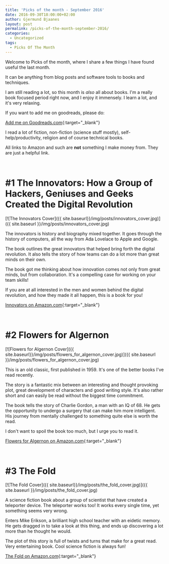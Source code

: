 ```yaml
---
title: 'Picks of the month - September 2016'
date: 2016-09-30T18:00:00+02:00
author: Gjermund Bjaanes
layout: post
permalink: /picks-of-the-month-september-2016/
categories:
  - Uncategorized
tags:
  - Picks Of The Month
---
```

Welcome to Picks of the month, where I share a few things I have found useful the last month.

It can be anything from blog posts and software tools to books and techniques.

<!--more-->

I am still reading a lot, so this month is *also* all about books. I'm a really book focused period right now, and I enjoy it immensely. I learn a lot, and it's very relaxing. 

If you want to add me on goodreads, please do:

[Add me on Goodreads.com](https://www.goodreads.com/friend/i?i=LTM1Njg4OTU3MjE6NDE5){:target="_blank"}

I read a lot of fiction, non-fiction (science stuff mostly), self-help/productivity, religion and of course technical books.


All links to Amazon and such are **not** something I make money from. They are just a helpful link.

&nbsp;

# #1 The Innovators: How a Group of Hackers, Geniuses and Geeks Created the Digital Revolution

[![The Innovators Cover]({{ site.baseurl}}/img/posts/innovators_cover.jpg)]({{ site.baseurl }}/img/posts/innovators_cover.jpg)

The innovators is history and biography mixed together. It goes through the history of computers, all the way from Ada Lovelace to Apple and Google.

The book outlines the great innovators that helped bring forth the digital revolution. 
It also tells the story of how teams can do a lot more than great minds on their own. 

The book got me thinking about how innovation comes not only from great minds, but from collaboration.
It's a compelling case for working on your team skills!
 
If you are at all interested in the men and women behind the digital revolution, and how they made it all happen, this is a book for you!

[Innovators on Amazon.com](https://www.amazon.com/Innovators-Hackers-Geniuses-Created-Revolution/dp/147670869X){:target="_blank"}

&nbsp;

# #2 Flowers for Algernon

[![Flowers for Algernon Cover]({{ site.baseurl}}/img/posts/flowers_for_algernon_cover.jpg)]({{ site.baseurl }}/img/posts/flowers_for_algernon_cover.jpg)

This is an old classic, first published in 1959. It's one of the better books I've read recently.

The story is a fantastic mix between an interesting and thought provoking plot, great development of characters and good writing style. 
It's also rather short and can easily be read without the biggest time commitment.

The book tells the story of Charlie Gordon, a man with an IQ of 68. 
He gets the opportunity to undergo a surgery that can make him more intelligent. His journey from mentally challenged to something quite else is worth the read.

I don't want to spoil the book too much, but I urge you to read it.

[Flowers for Algernon on Amazon.com](https://www.amazon.com/Flowers-Algernon-Daniel-Keyes/dp/0156030306){:target="_blank"}

&nbsp;

# #3 The Fold

[![The Fold Cover]({{ site.baseurl}}/img/posts/the_fold_cover.jpg)]({{ site.baseurl }}/img/posts/the_fold_cover.jpg)

A science fiction book about a group of scientist that have created a teleporter device. 
The teleporter works too! It works every single time, yet something seems very wrong.

Enters Mike Erikson, a brilliant high school teacher with an eidetic memory. He gets dragged in to take a look at this thing,
and ends up discovering a lot more than he thought he would.

The plot of this story is full of twists and turns that make for a great read. Very entertaining book. Cool science fiction is always fun!

[The Fold on Amazon.com](https://www.amazon.co.uk/Fold-Novel-Peter-Clines/dp/0553418297){:target="_blank"}